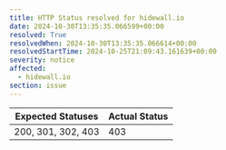 ```yaml
---
title: HTTP Status resolved for hidewall.io
date: 2024-10-30T13:35:35.066599+00:00
resolved: True
resolvedWhen: 2024-10-30T13:35:35.066614+00:00
resolvedStartTime: 2024-10-25T21:09:43.161639+00:00
severity: notice
affected:
  - hidewall.io
section: issue
---
```


| Expected Statuses | Actual Status  |
|-------------------|----------------|
| 200, 301, 302, 403 | 403 |
